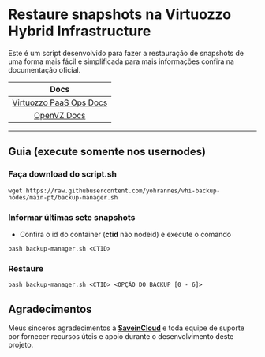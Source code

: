 # Restaure snapshots na Virtuozzo Hybrid Infrastructure

Este é um script desenvolvido para fazer a restauração de snapshots de uma forma mais fácil e simplificada para mais informações confira na documentação oficial.

Docs |
:---:|
[Virtuozzo PaaS Ops Docs](https://www.virtuozzo.com/application-platform-ops-docs/)|
[OpenVZ Docs](https://wiki.openvz.org/)|

---
## Guia (execute somente nos usernodes)

### **Faça download do script.sh**
```
wget https://raw.githubusercontent.com/yohrannes/vhi-backup-nodes/main-pt/backup-manager.sh
```
### **Informar últimas sete snapshots**
- Confira o id do container (**ctid** não nodeid) e execute o comando
```
bash backup-manager.sh <CTID>
```
### **Restaure**
```
bash backup-manager.sh <CTID> <OPÇÃO DO BACKUP [0 - 6]>
```

## Agradecimentos

Meus sinceros agradecimentos à **[SaveinCloud](https://saveincloud.com)** e toda equipe de suporte por fornecer recursos úteis e apoio durante o desenvolvimento deste projeto.
